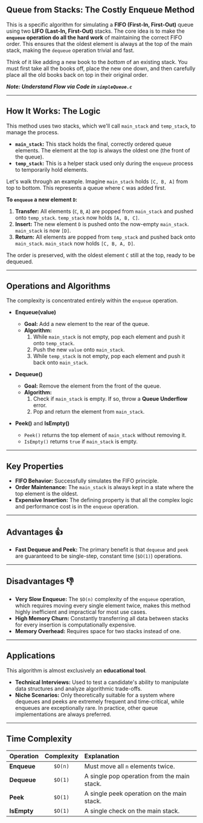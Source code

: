 ## Queue from Stacks: The Costly Enqueue Method

This is a specific algorithm for simulating a **FIFO (First-In, First-Out)** queue using two **LIFO (Last-In, First-Out)** stacks. The core idea is to make the **`enqueue` operation do all the hard work** of maintaining the correct FIFO order. This ensures that the oldest element is always at the top of the main stack, making the `dequeue` operation trivial and fast.

Think of it like adding a new book to the *bottom* of an existing stack. You must first take all the books off, place the new one down, and then carefully place all the old books back on top in their original order.

***Note: Understand Flow via Code in `simpleQueue.c`***

---

## How It Works: The Logic

This method uses two stacks, which we'll call `main_stack` and `temp_stack`, to manage the process.

* **`main_stack`:** This stack holds the final, correctly ordered queue elements. The element at the top is always the oldest one (the front of the queue).
* **`temp_stack`:** This is a helper stack used only during the `enqueue` process to temporarily hold elements.

Let's walk through an example. Imagine `main_stack` holds `[C, B, A]` from top to bottom. This represents a queue where `C` was added first.

**To `enqueue` a new element `D`:**
1.  **Transfer:** All elements (`C`, `B`, `A`) are popped from `main_stack` and pushed onto `temp_stack`. `temp_stack` now holds `[A, B, C]`.
2.  **Insert:** The new element `D` is pushed onto the now-empty `main_stack`. `main_stack` is now `[D]`.
3.  **Return:** All elements are popped from `temp_stack` and pushed back onto `main_stack`. `main_stack` now holds `[C, B, A, D]`.

The order is preserved, with the oldest element `C` still at the top, ready to be dequeued.

---

## Operations and Algorithms

The complexity is concentrated entirely within the `enqueue` operation.

* **Enqueue(value)**
    * **Goal:** Add a new element to the rear of the queue.
    * **Algorithm:**
        1.  While `main_stack` is not empty, pop each element and push it onto `temp_stack`.
        2.  Push the new `value` onto `main_stack`.
        3.  While `temp_stack` is not empty, pop each element and push it back onto `main_stack`.

* **Dequeue()**
    * **Goal:** Remove the element from the front of the queue.
    * **Algorithm:**
        1.  Check if `main_stack` is empty. If so, throw a **Queue Underflow** error.
        2.  Pop and return the element from `main_stack`.

* **Peek()** and **IsEmpty()**
    * `Peek()` returns the top element of `main_stack` without removing it.
    * `IsEmpty()` returns `true` if `main_stack` is empty.

---

## Key Properties

* **FIFO Behavior:** Successfully simulates the FIFO principle.
* **Order Maintenance:** The `main_stack` is always kept in a state where the top element is the oldest.
* **Expensive Insertion:** The defining property is that all the complex logic and performance cost is in the `enqueue` operation.

---

## Advantages 👍

* **Fast Dequeue and Peek:** The primary benefit is that `dequeue` and `peek` are guaranteed to be single-step, constant time (`$O(1)`) operations.

---

## Disadvantages 👎

* **Very Slow Enqueue:** The `$O(n)` complexity of the `enqueue` operation, which requires moving every single element twice, makes this method highly inefficient and impractical for most use cases.
* **High Memory Churn:** Constantly transferring all data between stacks for every insertion is computationally expensive.
* **Memory Overhead:** Requires space for two stacks instead of one.

---

## Applications

This algorithm is almost exclusively an **educational tool**.

* **Technical Interviews:** Used to test a candidate's ability to manipulate data structures and analyze algorithmic trade-offs.
* **Niche Scenarios:** Only theoretically suitable for a system where dequeues and peeks are extremely frequent and time-critical, while enqueues are exceptionally rare. In practice, other queue implementations are always preferred.

---

## Time Complexity

| Operation | Complexity | Explanation                                 |
| :-------- | :--------: | :------------------------------------------ |
| **Enqueue** |   `$O(n)`  | Must move all `n` elements twice.           |
| **Dequeue** |   `$O(1)`  | A single pop operation from the main stack. |
| **Peek** |   `$O(1)`  | A single peek operation on the main stack.  |
| **IsEmpty** |   `$O(1)`  | A single check on the main stack.         |